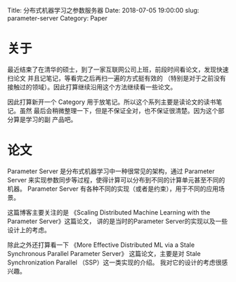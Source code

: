 Title:    分布式机器学习之参数服务器
Date:     2018-07-05 19:00:00
slug:     parameter-server
Category: Paper

# 关于
最近结束了在清华的硕士，到了一家互联网公司上班，前段时间看论文，发现快速扫论文
并且记笔记，等看完之后再扫一遍的方式挺有效的
（特别是对于之前没有接触过的领域）。因此打算继续沿用这个方法继续看一些论文。

因此打算新开一个 Category 用于放笔记。所以这个系列主要是读论文的读书笔记。虽然
最后会稍微整理一下，但是不保证全对，也不保证很清楚。因为这个部分算是学习的副
产品吧。

# 论文
Parameter Server 是分布式机器学习中一种很常见的架构，通过 Parameter Server
来实现参数同步等过程，使得计算可以分布到不同的计算单元甚至不同的机器。
Parameter Server 有各种不同的实现（或者是约束），用于不同的应用场景。

这篇博客主要关注的是
《Scaling Distributed Machine Learning with the Parameter Server》这篇论文，
讲的是当时的Parameter Server的实现以及一些设计上的考虑。

除此之外还打算看一下
《More Effective Distributed ML via a Stale Synchronous Parallel Parameter Server》
这篇论文，主要是对 Stale Synchronization Parallel （SSP）这一类实现的介绍。
我对它的设计的考虑很感兴趣。
